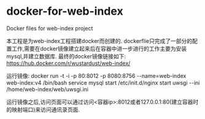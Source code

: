# docker-for-web-index
Docker files for web-index project

本工程是为web-index工程搭建docker而创建的.
dockerflie只完成了一部分的配置工作,需要在docker镜像建立起来后在容器中进一步进行的工作主要为安装mysql,并建立数据库.
最终的docker镜像链接如下:
https://hub.docker.com/r/wustardust/web-index/

运行镜像: 
docker run -t -i -p 80:8012 -p 8080:8756 --name=web-index web-index:v4 /bin/bash
service mysql start
/etc/init.d/nginx start
uwsgi --ini /home/web-index/web/uwsgi.ini

运行镜像之后,访问页面可以通过访问<容器ip>:8012或者127.0.0.1:80(建立容器时的映射端口)来访问通讯录页面.
